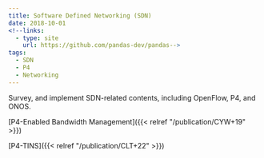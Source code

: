 ```yaml
---
title: Software Defined Networking (SDN)
date: 2018-10-01
<!--links:
  - type: site
    url: https://github.com/pandas-dev/pandas-->
tags:
  - SDN
  - P4
  - Networking
---
```

<!--![screen reader text](icon.png "caption")
Flexible and powerful data analysis / manipulation library for Python, providing labeled data structures.-->
Survey, and implement SDN-related contents, including OpenFlow, P4, and ONOS.

[P4-Enabled Bandwidth Management]({{< relref "/publication/CYW+19" >}})

[P4-TINS]({{< relref "/publication/CLT+22" >}})
<!--more-->
